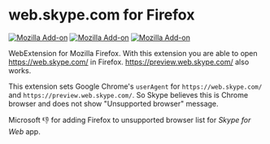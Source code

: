 # web.skype.com for Firefox

[![Mozilla Add-on](https://img.shields.io/amo/v/firefox-web-skype.svg)](https://addons.mozilla.org/firefox/addon/firefox-web-skype/)
[![Mozilla Add-on](https://img.shields.io/amo/stars/firefox-web-skype.svg)](https://addons.mozilla.org/en-US/firefox/addon/firefox-web-skype/reviews/)
[![Mozilla Add-on](https://img.shields.io/amo/users/firefox-web-skype.svg)](https://addons.mozilla.org/firefox/addon/firefox-web-skype/)

WebExtension for Mozilla Firefox.
With this extension you are able to open https://web.skype.com/ in Firefox.
https://preview.web.skype.com/ also works.

This extension sets Google Chrome's `userAgent` for `https://web.skype.com/` and `https://preview.web.skype.com/`.
So Skype believes this is Chrome browser and does not show "Unsupported browser" message.

Microsoft :-1: for adding Firefox to unsupported browser list for *Skype for Web* app.
